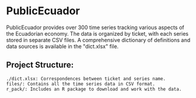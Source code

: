 # PublicEcuador

PublicEcuador provides over 300 time series tracking various aspects of the Ecuadorian economy. The data is organized by ticket, with each series stored in separate CSV files. A comprehensive dictionary of definitions and data sources is available in the "dict.xlsx" file.

## Project Structure:

    ./dict.xlsx: Correspondences between ticket and series name.
    files/: Contains all the time series data in CSV format.
    r_pack/: Includes an R package to download and work with the data.
